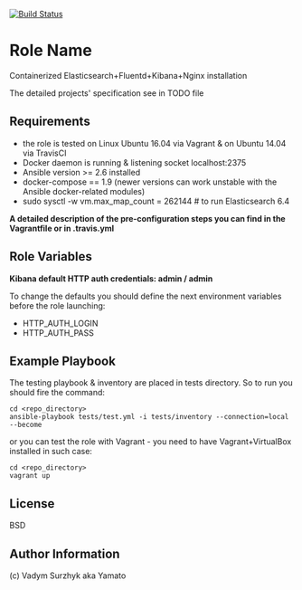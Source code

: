 [![Build Status](https://travis-ci.com/ironreality/docker-efk.svg?branch=master)](https://travis-ci.com/ironreality/docker-efk)

Role Name
=========

Containerized Elasticsearch+Fluentd+Kibana+Nginx installation

The detailed projects' specification see in TODO file


Requirements
------------

- the role is tested on Linux Ubuntu 16.04 via Vagrant & on Ubuntu 14.04 via TravisCI
- Docker daemon is running & listening socket localhost:2375
- Ansible version >= 2.6 installed
- docker-compose == 1.9 (newer versions can work unstable with the Ansible docker-related modules)
- sudo sysctl -w vm.max_map_count = 262144 # to run Elasticsearch 6.4

**A detailed description of the pre-configuration steps you can find in the Vagrantfile or in .travis.yml**


Role Variables
--------------

**Kibana default HTTP auth credentials: admin / admin**

To change the defaults you should define the next environment variables before the role launching:

- HTTP_AUTH_LOGIN
- HTTP_AUTH_PASS


Example Playbook
----------------

The testing playbook & inventory are placed in tests directory. So to run you should fire the command:

```
cd <repo_directory>
ansible-playbook tests/test.yml -i tests/inventory --connection=local --become
```

or you can test the role with Vagrant - you need to have Vagrant+VirtualBox installed in such case:
```
cd <repo_directory>
vagrant up
```


License
-------

BSD

Author Information
------------------

(c) Vadym Surzhyk aka Yamato

